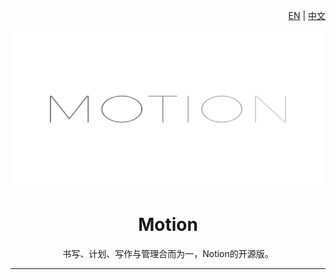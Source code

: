 <div align="right">

[EN](/README.md) | [中文](/docs/README_ZH.md)

</div>

<div align="center">

![Motion](/logo/motion.svg)

# Motion

书写、计划、写作与管理合而为一，Notion的开源版。

----

</div>

